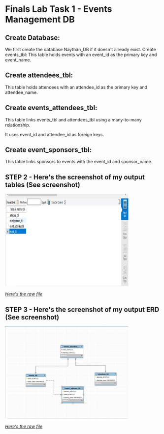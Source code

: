# Finals Lab Task 1 - Events Management DB

## Create Database:
We first create the database Naythan_DB if it doesn't already exist.
Create events_tbl:
This table holds events with an event_id as the primary key and event_name.

## Create attendees_tbl:

This table holds attendees with an attendee_id as the primary key and attendee_name.

## Create events_attendees_tbl:

This table links events_tbl and attendees_tbl using a many-to-many relationship.

It uses event_id and attendee_id as foreign keys.

## Create event_sponsors_tbl:

This table links sponsors to events with the event_id and sponsor_name.

## STEP 2 - Here's the screenshot of my output tables (See screenshot)

<img src="Images/TABLES.jpg" alt="Alt Text" width="400" height="300"> 

[*Here's the raw file*](https://github.com/NaythanIsME/EDM-Portfolio/blob/main/Finals%20Task%201/Files/naytheen.sql)

## STEP 3 - Here's the screenshot of my output ERD (See screenshot)

<img src="Images/ERD.jpg" alt="Alt Text" width="400" height="300"> 

[*Here's the raw file*](https://github.com/NaythanIsME/EDM-Portfolio/blob/main/Finals%20Task%201/Files/naythan.mwb)
